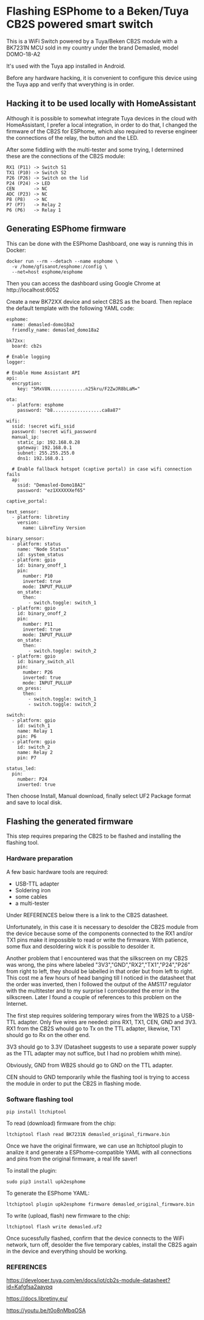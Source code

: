# Flashing ESPhome to a Beken/Tuya CB2S powered smart switch

This is a WiFi Switch powered by a Tuya/Beken CB2S module with a BK7231N MCU sold in my country under the brand Demasled, model DOMO-18-A2

It's used with the Tuya app installed in Android.

Before any hardware hacking, it is convenient to configure this device using the Tuya app and verify that wverything is in order.

## Hacking it to be used locally with HomeAssistant

Although it is possible to somewhat integrate Tuya devices in the cloud with HomeAssistant, 
I prefer a local integration, in order to do that, I changed the firmware of the CB2S for
ESPhome, which also required to reverse engineer the connections of the relay, the button
and the LED.

After some fiddling with the multi-tester and some trying, I determined these are the
connections of the CB2S module:

~~~
RX1 (P11) -> Switch S1
TX1 (P10) -> Switch S2
P26 (P26) -> Switch on the lid
P24 (P24) -> LED
CEN       -> NC
ADC (P23) -> NC
P8 (P8)   -> NC
P7 (P7)   -> Relay 2
P6 (P6)   -> Relay 1
~~~

## Generating ESPhome firmware

This can be done with the ESPhome Dashboard, one way is running this in Docker:

~~~
docker run --rm --detach --name esphome \
  -v /home/gfisanot/esphome:/config \
  --net=host esphome/esphome
~~~

Then you can access the dashboard using Google Chrome at http://localhost:6052

Create a new BK72XX device and select CB2S as the board. Then replace the default
template with the following YAML code:

~~~
esphome:
  name: demasled-domo18a2
  friendly_name: demasled_domo18a2

bk72xx:
  board: cb2s

# Enable logging
logger:

# Enable Home Assistant API
api:
  encryption:
    key: "5MxV8N.............n25kru/F2ZwJR8bLaM="

ota:
  - platform: esphome
    password: "b8..................ca8a87"

wifi:
  ssid: !secret wifi_ssid
  password: !secret wifi_password
  manual_ip:
    static_ip: 192.168.0.28
    gateway: 192.168.0.1
    subnet: 255.255.255.0
    dns1: 192.168.0.1

  # Enable fallback hotspot (captive portal) in case wifi connection fails
  ap:
    ssid: "Demasled-Domo18A2"
    password: "ez1XXXXXXef65"

captive_portal:

text_sensor:
  - platform: libretiny
    version:
      name: LibreTiny Version

binary_sensor:
  - platform: status
    name: "Node Status"
    id: system_status  
  - platform: gpio
    id: binary_onoff_1
    pin:
      number: P10
      inverted: true
      mode: INPUT_PULLUP
    on_state:
      then:
        - switch.toggle: switch_1
  - platform: gpio
    id: binary_onoff_2
    pin:
      number: P11
      inverted: true
      mode: INPUT_PULLUP
    on_state:
      then:
        - switch.toggle: switch_2
  - platform: gpio
    id: binary_switch_all
    pin:
      number: P26
      inverted: true
      mode: INPUT_PULLUP
    on_press:
      then:
        - switch.toggle: switch_1
        - switch.toggle: switch_2

switch:
  - platform: gpio
    id: switch_1
    name: Relay 1
    pin: P6
  - platform: gpio
    id: switch_2
    name: Relay 2
    pin: P7

status_led:
  pin:
    number: P24
    inverted: true
~~~

Then choose Install, Manual download, finally select UF2 Package format and save to local disk.

## Flashing the generated firmware

This step requires preparing the CB2S to be flashed and installing the flashing tool.

### Hardware preparation

A few basic hardware tools are required:

- USB-TTL adapter
- Soldering iron
- some cables
- a multi-tester

Under REFERENCES below there is a link to the CB2S datasheet.

Unfortunately, in this case it is necessary to desolder the CB2S module from the device because some of the components connected to the RX1 and/or TX1 pins make it impossible to read or write the firmware. With patience, some flux and desoldering wick it is possible to desolder it.

Another problem that I encountered was that the silkscreen on my CB2S was wrong, the pins where labeled "3V3","GND","RX2","TX1","P24","P26" from right to left, they should be labelled in that order but from left to right. This cost me a few hours of head banging till I noticed in the datasheet that the order was inverted, then I followed the output of the AMS117 regulator with the multitester and to my surprise I corroborated the error in the silkscreen. Later I found a couple of references to this problem on the Internet.
 
The first step requires soldering temporary wires from the WB2S to a USB-TTL adapter. Only five wires are
needed: pins RX1, TX1, CEN, GND and 3V3. RX1 from the CB2S whould go to Tx on the TTL adapter, 
likewise, TX1 should go to Rx on the other end. 

3V3 should go to 3.3V (Datasheet suggests to use a separate power supply as the TTL 
adapter may not suffice, but I had no problem whith mine). 

Obviously, GND from WB2S should go to GND on the TTL adapter.

CEN should to GND temporarily while the flashing tool is trying to access the module in order to put the CB2S in 
flashing mode.

### Software flashing tool

~~~
pip install ltchiptool
~~~

To read (download) firmware from the chip:

~~~
ltchiptool flash read BK7231N demasled_original_firmware.bin
~~~

Once we have the original firmware, we can use an ltchiptool plugin to analize it and generate a ESPhome-compatible YAML with all connections and pins from the original firmware, a real life saver!

To install the plugin:

~~~
sudo pip3 install upk2esphome
~~~

To generate the ESPhome YAML:

~~~
ltchiptool plugin upk2esphome firmware demasled_original_firmware.bin
~~~

To write (upload, flash) new firmware to the chip:

~~~
ltchiptool flash write demasled.uf2
~~~

Once sucessfully flashed, confirm that the device connects to the WiFi network, turn off, desolder the five temporary cables, install the CB2S again in the device and everything should be working.

### REFERENCES

https://developer.tuya.com/en/docs/iot/cb2s-module-datasheet?id=Kafgfsa2aaypq

https://docs.libretiny.eu/

https://youtu.be/t0o8nMbqOSA
